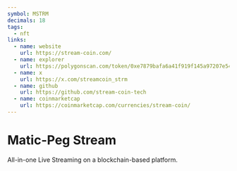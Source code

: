```yaml
---
symbol: MSTRM
decimals: 18
tags:
  - nft
links:
  - name: website
    url: https://stream-coin.com/
  - name: explorer
    url: https://polygonscan.com/token/0xe7879bafa6a41f919f145a97207e54839d34c9ba
  - name: x
    url: https://x.com/streamcoin_strm
  - name: github
    url: https://github.com/stream-coin-tech
  - name: coinmarketcap
    url: https://coinmarketcap.com/currencies/stream-coin/
---
```


# Matic-Peg Stream

All-in-one Live Streaming on a blockchain-based platform.
